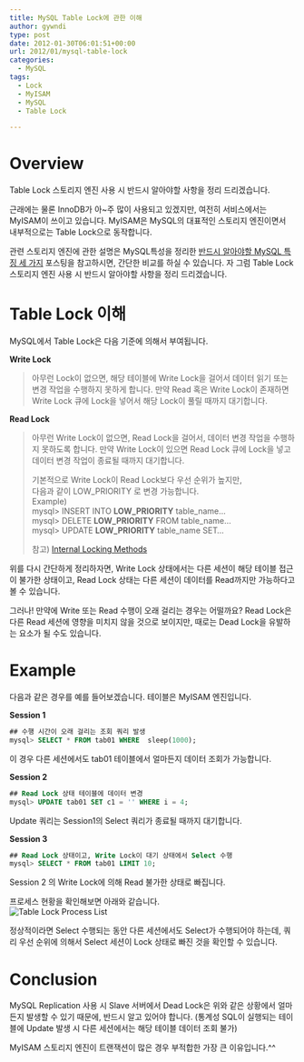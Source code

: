 ```yaml
---
title: MySQL Table Lock에 관한 이해
author: gywndi
type: post
date: 2012-01-30T06:01:51+00:00
url: 2012/01/mysql-table-lock
categories:
  - MySQL
tags:
  - Lock
  - MyISAM
  - MySQL
  - Table Lock

---
```

# Overview

Table Lock 스토리지 엔진 사용 시 반드시 알아야할 사항을 정리 드리겠습니다.

근래에는 물론 InnoDB가 아~주 많이 사용되고 있겠지만, 여전히 서비스에서는 MyISAM이 쓰이고 있습니다. MyISAM은 MySQL의 대표적인 스토리지 엔진이면서 내부적으로는 Table Lock으로 동작합니다.

관련 스토리지 엔진에 관한 설명은 MySQL특성을 정리한 [반드시 알아야할 MySQL 특징 세 가지](/2011/12/mysql-three-features/) 포스팅을  참고하시면, 간단한 비교를 하실 수 있습니다. 자 그럼 Table Lock 스토리지 엔진 사용 시 반드시 알아야할 사항을 정리 드리겠습니다.

# Table Lock 이해

MySQL에서 Table Lock은 다음 기준에 의해서 부여됩니다.

**Write Lock**  
> 아무런 Lock이 없으면, 해당 테이블에 Write Lock을 걸어서 데이터 읽기 또는 변경 작업을 수행하지 못하게 합니다. 만약 Read 혹은 Write Lock이 존재하면 Write Lock 큐에 Lock을 넣어서 해당 Lock이 풀릴 때까지 대기합니다.
> 
**Read Lock**  
> 아무런 Write Lock이 없으면, Read Lock을 걸어서, 데이터 변경 작업을 수행하지 못하도록 합니다. 만약 Write Lock이 있으면 Read Lock 큐에 Lock을 넣고 데이터 변경 작업이 종료될 때까지 대기합니다.
> 
> 기본적으로 Write Lock이 Read Lock보다 우선 순위가 높지만,  
> 다음과 같이 LOW_PRIORITY 로 변경 가능합니다.  
> Example)  
> mysql> INSERT INTO **LOW_PRIORITY** table_name&#8230;  
> mysql> DELETE **LOW_PRIORITY** FROM table_name&#8230;  
> mysql> UPDATE **LOW_PRIORITY** table_name SET&#8230;
> 
> 참고) [Internal Locking Methods](http://dev.mysql.com/doc/refman/5.1/en/internal-locking.html)

위를 다시 간단하게 정리하자면, Write Lock 상태에서는 다른 세션이 해당 테이블 접근이 불가한 상태이고, Read Lock 상태는 다른 세션이 데이터를 Read까지만 가능하다고 볼 수 있습니다.

그러나! 만약에 Write 또는 Read 수행이 오래 걸리는 경우는 어떨까요? Read Lock은 다른 Read 세션에 영향을 미치지 않을 것으로 보이지만, 때로는 Dead Lock을 유발하는 요소가 될 수도 있습니다.

# Example

다음과 같은 경우를 예를 들어보겠습니다. 테이블은 MyISAM 엔진입니다.

**Session 1**

```sql
## 수행 시간이 오래 걸리는 조회 쿼리 발생
mysql> SELECT * FROM tab01 WHERE  sleep(1000);
```

이 경우 다른 세션에서도 tab01 테이블에서 얼마든지 데이터 조회가 가능합니다.

**Session 2**

```sql
## Read Lock 상태 테이블에 데이터 변경
mysql> UPDATE tab01 SET c1 = '' WHERE i = 4;
```

Update 쿼리는 Session1의 Select 쿼리가 종료될 때까지 대기합니다.

**Session 3**

```sql
## Read Lock 상태이고, Write Lock이 대기 상태에서 Select 수행
mysql> SELECT * FROM tab01 LIMIT 10;
```

Session 2 의 Write Lock에 의해 Read 불가한 상태로 빠집니다.

프로세스 현황을 확인해보면 아래와 같습니다.  
![Table Lock Process List](/img/2012/01/Table_Lock_Process_List.png)

정상적이라면 Select 수행되는 동안 다른 세션에서도 Select가 수행되어야 하는데, 쿼리 우선 순위에 의해서 Select 세션이 Lock 상태로 빠진 것을 확인할 수 있습니다.

# Conclusion

MySQL Replication 사용 시 Slave 서버에서 Dead Lock은 위와 같은 상황에서 얼마든지 발생할 수 있기 때문에, 반드시 알고 있어야 합니다. (통계성 SQL이 실행되는 테이블에 Update 발생 시 다른 세션에서는 해당 테이블 데이터 조회 불가)

MyISAM 스토리지 엔진이 트랜잭션이 많은 경우 부적합한 가장 큰 이유입니다.^^